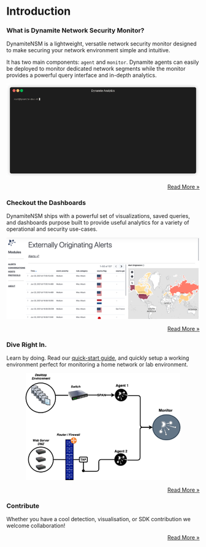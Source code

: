 # Introduction

### What is Dynamite Network Security Monitor?

DynamiteNSM is a lightweight, versatile network security monitor designed to make securing your network environment simple and intuitive.

It has two main components: `agent` and `monitor`. Dynamite agents can easily be deployed to monitor dedicated network segments while the monitor provides
a powerful query interface and in-depth analytics.

<center>
    <img src="./data/img/demos/intro.gif">
</center>

<p style="text-align: right;">
    <a href="./about/01_project_goals"> Read More »</a>
</p>

### Checkout the Dashboards

DynamiteNSM ships with a powerful set of visualizations, saved queries, and dashboards purpose built to provide useful analytics
for a variety of operational and security use-cases.

<p align="center">
    <img src="./data/img/kibana_alerts_map.png" />
</p>

<p style="text-align: right;">
    <a href="./guides/base_views/01_overview"> Read More »</a>
</p>

### Dive Right In.

Learn by doing. Read our [quick-start guide](/guides/01_quick_start), and quickly setup a working environment perfect for 
monitoring a home network or lab environment.

<center>
    <img src="./data/img/example_deployment.png" style="width:80%;height:auto">
</center>

<p style="text-align: right;">
    <a href="./requirements/01_supported_operating_systems"> Read More »</a>
</p>


### Contribute

Whether you have a cool detection, visualisation, or SDK contribution we welcome collaboration!

<p style="text-align: right;">
    <a href="./guides/developers/01_overview"> Read More »</a>
</p>
